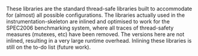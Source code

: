 These libraries are the standard thread-safe libraries built to accommodate for (almost) all possible configurations. The libraries actually used in the instrumentation-skeleton are inlined and optimised to work for the SPEC2006 benchmarking system, where all traces of thread-safety measures (mutexes, etc) have been removed. The versions here are not inlined, resulting in a very large runtime overhead. Inlining these libraries is still on the to-do list (future work). 